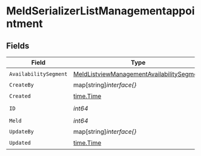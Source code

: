 # MeldSerializerListManagementappointment


## Fields

| Field                                                                                                         | Type                                                                                                          | Required                                                                                                      | Description                                                                                                   |
| ------------------------------------------------------------------------------------------------------------- | ------------------------------------------------------------------------------------------------------------- | ------------------------------------------------------------------------------------------------------------- | ------------------------------------------------------------------------------------------------------------- |
| `AvailabilitySegment`                                                                                         | [MeldListviewManagementAvailabilitySegment](../../models/shared/meldlistviewmanagementavailabilitysegment.md) | :heavy_check_mark:                                                                                            | N/A                                                                                                           |
| `CreateBy`                                                                                                    | map[string]*interface{}*                                                                                      | :heavy_minus_sign:                                                                                            | N/A                                                                                                           |
| `Created`                                                                                                     | [time.Time](https://pkg.go.dev/time#Time)                                                                     | :heavy_check_mark:                                                                                            | N/A                                                                                                           |
| `ID`                                                                                                          | *int64*                                                                                                       | :heavy_check_mark:                                                                                            | N/A                                                                                                           |
| `Meld`                                                                                                        | *int64*                                                                                                       | :heavy_check_mark:                                                                                            | N/A                                                                                                           |
| `UpdateBy`                                                                                                    | map[string]*interface{}*                                                                                      | :heavy_minus_sign:                                                                                            | N/A                                                                                                           |
| `Updated`                                                                                                     | [time.Time](https://pkg.go.dev/time#Time)                                                                     | :heavy_check_mark:                                                                                            | N/A                                                                                                           |